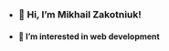 
- ### 👋 Hi, I’m Mikhail Zakotniuk!
- #### 👀 I’m interested in web development

<!---
zakotniuk/zakotniuk is a ✨ special ✨ repository because its `README.md` (this file) appears on your GitHub profile.
You can click the Preview link to take a look at your changes.
--->
